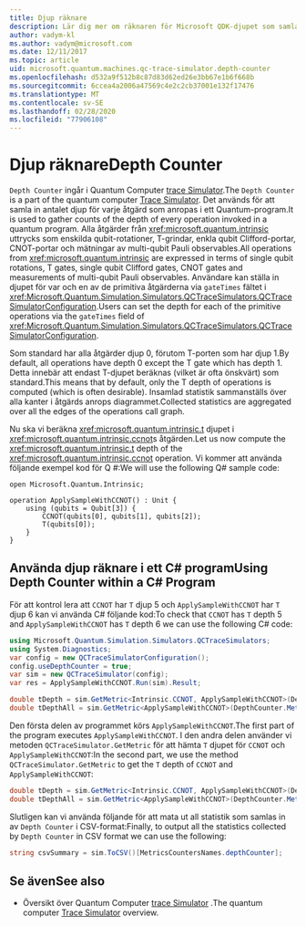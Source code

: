 ```yaml
---
title: Djup räknare
description: Lär dig mer om räknaren för Microsoft QDK-djupet som samlar in antalet djup för varje åtgärd som anropas i ett Quantum-program.
author: vadym-kl
ms.author: vadym@microsoft.com
ms.date: 12/11/2017
ms.topic: article
uid: microsoft.quantum.machines.qc-trace-simulator.depth-counter
ms.openlocfilehash: d532a9f512b8c87d83d62ed26e3bb67e1b6f668b
ms.sourcegitcommit: 6ccea4a2006a47569c4e2c2cb37001e132f17476
ms.translationtype: MT
ms.contentlocale: sv-SE
ms.lasthandoff: 02/28/2020
ms.locfileid: "77906108"
---
```

# <a name="depth-counter"></a><span data-ttu-id="03f7d-103">Djup räknare</span><span class="sxs-lookup"><span data-stu-id="03f7d-103">Depth Counter</span></span>

<span data-ttu-id="03f7d-104">`Depth Counter` ingår i Quantum Computer [trace Simulator](xref:microsoft.quantum.machines.qc-trace-simulator.intro).</span><span class="sxs-lookup"><span data-stu-id="03f7d-104">The `Depth Counter` is a part of the quantum computer [Trace Simulator](xref:microsoft.quantum.machines.qc-trace-simulator.intro).</span></span>
<span data-ttu-id="03f7d-105">Det används för att samla in antalet djup för varje åtgärd som anropas i ett Quantum-program.</span><span class="sxs-lookup"><span data-stu-id="03f7d-105">It is used to gather counts of the depth of every operation invoked in a quantum program.</span></span> <span data-ttu-id="03f7d-106">Alla åtgärder från <xref:microsoft.quantum.intrinsic> uttrycks som enskilda qubit-rotationer, T-grindar, enkla qubit Clifford-portar, CNOT-portar och mätningar av multi-qubit Pauli observables.</span><span class="sxs-lookup"><span data-stu-id="03f7d-106">All operations from <xref:microsoft.quantum.intrinsic> are expressed in terms of single qubit rotations, T gates, single qubit Clifford gates, CNOT gates and measurements of multi-qubit Pauli observables.</span></span> <span data-ttu-id="03f7d-107">Användare kan ställa in djupet för var och en av de primitiva åtgärderna via `gateTimes` fältet i <xref:Microsoft.Quantum.Simulation.Simulators.QCTraceSimulators.QCTraceSimulatorConfiguration>.</span><span class="sxs-lookup"><span data-stu-id="03f7d-107">Users can set the depth for each of the primitive operations via the `gateTimes` field of <xref:Microsoft.Quantum.Simulation.Simulators.QCTraceSimulators.QCTraceSimulatorConfiguration>.</span></span>

<span data-ttu-id="03f7d-108">Som standard har alla åtgärder djup 0, förutom T-porten som har djup 1.</span><span class="sxs-lookup"><span data-stu-id="03f7d-108">By default, all operations have depth 0 except the T gate which has depth 1.</span></span> <span data-ttu-id="03f7d-109">Detta innebär att endast T-djupet beräknas (vilket är ofta önskvärt) som standard.</span><span class="sxs-lookup"><span data-stu-id="03f7d-109">This means that by default, only the T depth of operations is computed (which is often desirable).</span></span> <span data-ttu-id="03f7d-110">Insamlad statistik sammanställs över alla kanter i åtgärds anrops diagrammet.</span><span class="sxs-lookup"><span data-stu-id="03f7d-110">Collected statistics are aggregated over all the edges of the operations call graph.</span></span> 

<span data-ttu-id="03f7d-111">Nu ska vi beräkna <xref:microsoft.quantum.intrinsic.t> djupet i <xref:microsoft.quantum.intrinsic.ccnot>s åtgärden.</span><span class="sxs-lookup"><span data-stu-id="03f7d-111">Let us now compute the <xref:microsoft.quantum.intrinsic.t> depth of the <xref:microsoft.quantum.intrinsic.ccnot> operation.</span></span> <span data-ttu-id="03f7d-112">Vi kommer att använda följande exempel kod för Q #:</span><span class="sxs-lookup"><span data-stu-id="03f7d-112">We will use the following Q# sample code:</span></span>

```qsharp
open Microsoft.Quantum.Intrinsic;

operation ApplySampleWithCCNOT() : Unit {
    using (qubits = Qubit[3]) {
        CCNOT(qubits[0], qubits[1], qubits[2]);
        T(qubits[0]);
    }
}
```

## <a name="using-depth-counter-within-a-c-program"></a><span data-ttu-id="03f7d-113">Använda djup räknare i ett C# program</span><span class="sxs-lookup"><span data-stu-id="03f7d-113">Using Depth Counter within a C# Program</span></span>

<span data-ttu-id="03f7d-114">För att kontrol lera att `CCNOT` har `T` djup 5 och `ApplySampleWithCCNOT` har `T` djup 6 kan vi använda C# följande kod:</span><span class="sxs-lookup"><span data-stu-id="03f7d-114">To check that `CCNOT` has `T` depth 5 and `ApplySampleWithCCNOT` has `T` depth 6 we can use the following C# code:</span></span>

```csharp
using Microsoft.Quantum.Simulation.Simulators.QCTraceSimulators;
using System.Diagnostics;
var config = new QCTraceSimulatorConfiguration();
config.useDepthCounter = true;
var sim = new QCTraceSimulator(config);
var res = ApplySampleWithCCNOT.Run(sim).Result;

double tDepth = sim.GetMetric<Intrinsic.CCNOT, ApplySampleWithCCNOT>(DepthCounter.Metrics.Depth);
double tDepthAll = sim.GetMetric<ApplySampleWithCCNOT>(DepthCounter.Metrics.Depth);
```

<span data-ttu-id="03f7d-115">Den första delen av programmet körs `ApplySampleWithCCNOT`.</span><span class="sxs-lookup"><span data-stu-id="03f7d-115">The first part of the program executes `ApplySampleWithCCNOT`.</span></span> <span data-ttu-id="03f7d-116">I den andra delen använder vi metoden `QCTraceSimulator.GetMetric` för att hämta `T` djupet för `CCNOT` och `ApplySampleWithCCNOT`:</span><span class="sxs-lookup"><span data-stu-id="03f7d-116">In the second part, we use the method `QCTraceSimulator.GetMetric` to get the `T` depth of `CCNOT` and `ApplySampleWithCCNOT`:</span></span> 

```csharp
double tDepth = sim.GetMetric<Intrinsic.CCNOT, ApplySampleWithCCNOT>(DepthCounter.Metrics.Depth);
double tDepthAll = sim.GetMetric<ApplySampleWithCCNOT>(DepthCounter.Metrics.Depth);
```

<span data-ttu-id="03f7d-117">Slutligen kan vi använda följande för att mata ut all statistik som samlas in av `Depth Counter` i CSV-format:</span><span class="sxs-lookup"><span data-stu-id="03f7d-117">Finally, to output all the statistics collected by `Depth Counter` in CSV format we can use the following:</span></span>
```csharp
string csvSummary = sim.ToCSV()[MetricsCountersNames.depthCounter];
```

## <a name="see-also"></a><span data-ttu-id="03f7d-118">Se även</span><span class="sxs-lookup"><span data-stu-id="03f7d-118">See also</span></span> ##

- <span data-ttu-id="03f7d-119">Översikt över Quantum Computer [trace Simulator](xref:microsoft.quantum.machines.qc-trace-simulator.intro) .</span><span class="sxs-lookup"><span data-stu-id="03f7d-119">The quantum computer [Trace Simulator](xref:microsoft.quantum.machines.qc-trace-simulator.intro) overview.</span></span>
